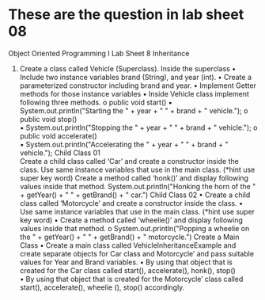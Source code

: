# These are the question in lab sheet 08
Object Oriented Programming I 
Lab Sheet 8 Inheritance 
1. Create a class called Vehicle (Superclass). Inside the superclass 
• Include two instance variables brand (String), and year (int). 
• Create a parameterized constructor including brand and year. 
• Implement Getter methods for those instance variables 
• Inside Vehicle class implement following three methods. 
o public void start() 
▪ System.out.println("Starting the " + year + " " + brand + " vehicle."); 
o public void stop()  
▪ System.out.println("Stopping the " + year + " " + brand + " 
vehicle."); 
o public void accelerate()  
▪ System.out.println("Accelerating the " + year + " " + brand + " 
vehicle."); 
Child Class 01  
Create a child class called ‘Car’ and create a constructor inside the class. 
Use same instance variables that use in the main class. (*hint use super key word) 
Create a method called ‘honk()’ and display following values inside that method. 
System.out.println("Honking the horn of the " + getYear() + " " + getBrand() + " 
car.") 
Child Class 02 
• Create a child class called ‘Motorcycle’ and create a constructor inside the class. 
• Use same instance variables that use in the main class. (*hint use super key 
word) 
• Create a method called ‘wheelie()’ and display following values inside that 
method. 
o System.out.println("Popping a wheelie on the " + getYear() + " " + 
getBrand() + " motorcycle.") 
Create a Main Class 
• Create a main class called VehicleInheritanceExample and create separate 
objects for Car class and Motorcycle’ and pass suitable values for Year and Brand 
variables. 
• By using that object that is created for the Car class called start(), accelerate(), 
honk(), stop()  
• By using that object that is created for the Motorcycle’ class called start(), 
accelerate(), wheelie (), stop() accordingly. 